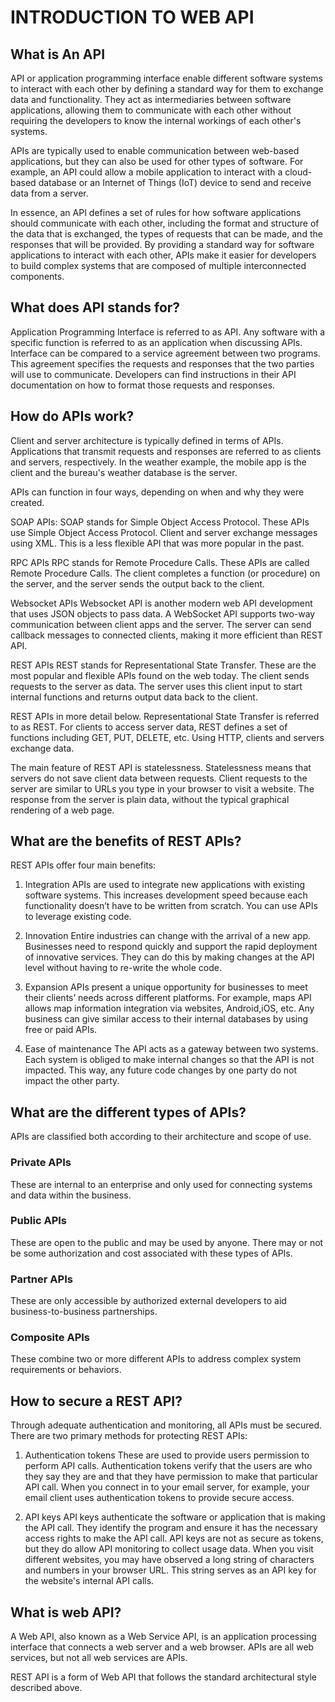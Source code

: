 # INTRODUCTION TO WEB API

## What is An API

API or application programming interface enable different software systems to interact with each other by defining a standard way for them to exchange data and functionality. They act as intermediaries between software applications, allowing them to communicate with each other without requiring the developers to know the internal workings of each other's systems.

APIs are typically used to enable communication between web-based applications, but they can also be used for other types of software. For example, an API could allow a mobile application to interact with a cloud-based database or an Internet of Things (IoT) device to send and receive data from a server.

In essence, an API defines a set of rules for how software applications should communicate with each other, including the format and structure of the data that is exchanged, the types of requests that can be made, and the responses that will be provided. By providing a standard way for software applications to interact with each other, APIs make it easier for developers to build complex systems that are composed of multiple interconnected components.


## What does API stands for?
Application Programming Interface is referred to as API. Any software with a specific function is referred to as an application when discussing APIs. Interface can be compared to a service agreement between two programs. This agreement specifies the requests and responses that the two parties will use to communicate. Developers can find instructions in their API documentation on how to format those requests and responses.

## How do APIs work?
Client and server architecture is typically defined in terms of APIs. Applications that transmit requests and responses are referred to as clients and servers, respectively. In the weather example, the mobile app is the client and the bureau's weather database is the server. 

APIs can function in four ways, depending on when and why they were created.

SOAP APIs:
SOAP stands for Simple Object Access Protocol.
These APIs use Simple Object Access Protocol. Client and server exchange messages using XML. This is a less flexible API that was more popular in the past.

RPC APIs
RPC stands for Remote Procedure Calls.
These APIs are called Remote Procedure Calls. The client completes a function (or procedure) on the server, and the server sends the output back to the client.

Websocket APIs
Websocket API is another modern web API development that uses JSON objects to pass data. A WebSocket API supports two-way communication between client apps and the server. The server can send callback messages to connected clients, making it more efficient than REST API.

REST APIs
REST stands for Representational State Transfer.
These are the most popular and flexible APIs found on the web today. The client sends requests to the server as data. The server uses this client input to start internal functions and returns output data back to the client.

REST APIs in more detail below.
Representational State Transfer is referred to as REST. For clients to access server data, REST defines a set of functions including GET, PUT, DELETE, etc. Using HTTP, clients and servers exchange data.

The main feature of REST API is statelessness. Statelessness means that servers do not save client data between requests. Client requests to the server are similar to URLs you type in your browser to visit a website. The response from the server is plain data, without the typical graphical rendering of a web page.

## What are the benefits of REST APIs?

REST APIs offer four main benefits:
1. Integration 
APIs are used to integrate new applications with existing software systems. This increases development speed because each functionality doesn’t have to be written from scratch. You can use APIs to leverage existing code.

2. Innovation
Entire industries can change with the arrival of a new app. Businesses need to respond quickly and support the rapid deployment of innovative services. They can do this by making changes at the API level without having to re-write the whole code.

3. Expansion
APIs present a unique opportunity for businesses to meet their clients’ needs across different platforms. For example, maps API allows map information integration via websites, Android,iOS, etc. Any business can give similar access to their internal databases by using free or paid APIs.

4. Ease of maintenance
The API acts as a gateway between two systems. Each system is obliged to make internal changes so that the API is not impacted. This way, any future code changes by one party do not impact the other party.

## What are the different types of APIs?
APIs are classified both according to their architecture and scope of use.

### Private APIs
These are internal to an enterprise and only used for connecting systems and data within the business.

### Public APIs 
These are open to the public and may be used by anyone. There may or not be some authorization and cost associated with these types of APIs.

### Partner APIs 
These are only accessible by authorized external developers to aid business-to-business partnerships.

### Composite APIs
These combine two or more different APIs to address complex system requirements or behaviors. 

## How to secure a REST API?
Through adequate authentication and monitoring, all APIs must be secured. There are two primary methods for protecting REST APIs:

1. Authentication tokens
These are used to provide users permission to perform API calls. Authentication tokens verify that the users are who they say they are and that they have permission to make that particular API call. When you connect in to your email server, for example, your email client uses authentication tokens to provide secure access.

2. API keys
API keys authenticate the software or application that is making the API call. They identify the program and ensure it has the necessary access rights to make the API call. API keys are not as secure as tokens, but they do allow API monitoring to collect usage data. When you visit different websites, you may have observed a long string of characters and numbers in your browser URL. This string serves as an API key for the website's internal API calls.

## What is web API?
A Web API, also known as a Web Service API, is an application processing interface that connects a web server and a web browser. APIs are all web services, but not all web services are APIs. 

REST API is a form of Web API that follows the standard architectural style described above.